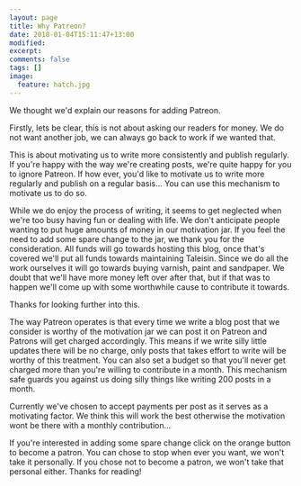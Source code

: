 ```yaml
---
layout: page
title: Why Patreon? 
date: 2018-01-04T15:11:47+13:00
modified:
excerpt:
comments: false
tags: []
image:
  feature: hatch.jpg
---
```




We thought we'd explain our reasons for adding Patreon.

Firstly, lets be clear, this is not about asking our readers for money. We do
not want another job, we can always go back to work if we wanted that.

This is about motivating us to write more consistently and publish regularly. If
you're happy  with the way  we're creating posts, we're  quite happy for  you to
ignore Patreon. If how  ever, you'd like to motivate us  to write more regularly
and publish on a  regular basis... You can use this mechanism  to motivate us to
do so.

While we do enjoy  the process of writing, it seems to  get neglected when we're
too busy having fun or dealing with  life. We don't anticipate people wanting to
put huge  amounts of money in  our motivation jar. If  you feel the need  to add
some spare change to the jar, we thank you for the consideration. All funds will
go towards  hosting this blog, once  that's covered we'll put  all funds towards
maintaining Taleisin.  Since we  do all  the work ourselves  it will  go towards
buying varnish,  paint and sandpaper. We  doubt that we'll have  more money left
over after that,  but if that was  to happen we'll come up  with some worthwhile
cause to contribute it towards.

Thanks for looking further into this. 

The  way Patreon  operates is  that every  time  we write  a blog  post that  we
consider is worthy of  the motivation jar we can post it  on Patreon and Patrons
will get charged accordingly. This means  if we write silly little updates there
will be no charge, only posts that takes  effort to write will be worthy of this
treatment. You can also set a budget  so that you'll never get charged more than
you're willing to contribute in a  month. This mechanism safe guards you against
us doing silly things like writing 200 posts in a month.

Currently we've chosen to accept payments per  post as it serves as a motivating
factor. We think this will work the  best otherwise the motivation wont be there
with a monthly contribution...

If you're interested in  adding some spare change click on  the orange button to
become a  patron. You can  chose to stop  when ever you  want, we won't  take it
personally. If  you chose not  to become a patron,  we won't take  that personal
either. Thanks for reading!

